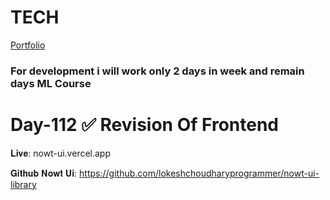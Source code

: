 # TECH
[Portfolio](https://www.lokeshdev.in/)
### For development i will work only 2 days in week and remain days ML Course
# Day-112 ✅ Revision Of Frontend

𝐋𝐢𝐯𝐞: nowt-ui.vercel.app   
 
𝐆𝐢𝐭𝐡𝐮𝐛 𝐍𝐨𝐰𝐭 𝐔𝐢: https://github.com/lokeshchoudharyprogrammer/nowt-ui-library
  
